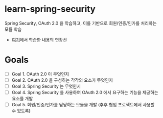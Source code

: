 # learn-spring-security
Spring Security, OAuth 2.0 을 학습하고, 이를 기반으로 회원/인증/인가를 처리하는 모듈 학습

- [여기](https://github.com/gogunbuntu-study/Free-Topic/issues/2)에서 학습한 내용의 연장선

# Goals
- [ ] Goal 1. OAuth 2.0 이 무엇인지
- [ ] Goal 2. OAuth 2.0 을 구성하는 각각의 요소가 무엇인지
- [ ] Goal 3. Spring Security 는 무엇인지
- [ ] Goal 4. Spring Security 를 사용하여 OAuth 2.0 에서 요구하는 기능을 제공하는 요소를 개발
- [ ] Goal 5. 회원/인증/인가를 담당하는 모듈을 개발 (추후 협업 프로젝트에서 사용할 수 있도록)
